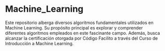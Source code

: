 # Machine_Learning
Este repositorio alberga diversos algoritmos fundamentales utilizados en Machine Learning. Su propósito principal es explorar y comprender diferentes algoritmos empleados en este fascinante campo. Además, busca alcanzar la certificación otorgada por Código Facilito a través del Curso de Introducción a Machine Learning.
